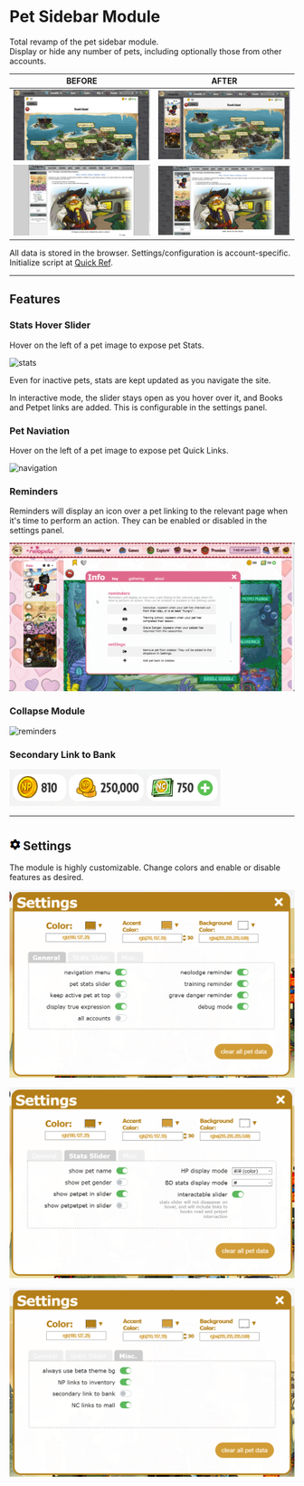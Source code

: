 # Pet Sidebar Module
Total revamp of the pet sidebar module.     
Display or hide any number of pets, including optionally those from other accounts.   


 | BEFORE |  AFTER |
:-------------------------:|:-------------------------:
![](screenshots/beta_before.jpg)  |  ![](screenshots/beta_after.jpg)
![](screenshots/classic_before.png)  |  ![](screenshots/classic_after.png)

All data is stored in the browser. Settings/configuration is account-specific.    
Initialize script at [Quick Ref](https://www.neopets.com/quickref.phtml).

---
## Features

### Stats Hover Slider
Hover on the left of a pet image to expose pet Stats.

 ![stats](screenshots/stats.gif)

Even for inactive pets, stats are kept updated as you navigate the site.

In interactive mode, the slider stays open as you hover over it, and Books and Petpet links are added. This is configurable in the settings panel.


### Pet Naviation
Hover on the left of a pet image to expose pet Quick Links.

 ![navigation](screenshots/navigation.gif)

### Reminders
Reminders will display an icon over a pet linking to the relevant page when it's time to perform an action. They can be enabled or disabled in the settings panel.

 ![reminders](screenshots/reminders.gif)

### Collapse Module
 ![reminders](screenshots/collapse.gif)

### Secondary Link to Bank
 ![](screenshots/navsub_right.png)

---
 
## ![](screenshots/gear.png)   Settings
The module is highly customizable. Change colors and enable or disable features as desired.

 ![settings_general](screenshots/settings_general.png)

 ![settings_stats](screenshots/settings_stats.png)

 ![settings_misc](screenshots/settings_misc.png)

